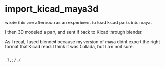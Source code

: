 # import_kicad_maya3d


wrote this one afternoon as an experiment to load kicad parts into maya.

I then 3D modeled a part, and sent if back to Kicad through blender.

As I recal, I used blended because my version of maya didnt export the right format that 
Kicad read. I think it was Collada, but I am noit sure. 

                                                                                                                                                                                                                   .l,;/./